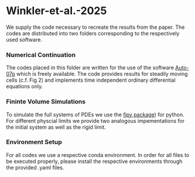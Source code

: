 # Winkler-et-al.-2025
We supply the code necessary to recreate the results from the paper.
The codes are distributed into two folders corresponding to the respectively used software.

### Numerical Continuation
The codes placed in this folder are written for the use of the software [Auto-07p](https://github.com/auto-07p/auto-07p) which is freely available.
The code provides results for steadily moving cells (c.f. Fig 2) and implements time independent ordinary differential equations only.

### Fininte Volume Simulations
To simulate the full systems of PDEs we use the [fipy package](https://www.ctcms.nist.gov/fipy/)) for python.
For different physcial limits we provide two analogous impementations for the initial system as well as the rigid limit.

### Environment Setup
For all codes we use a respective conda environment. In order for all files to be executed properly, please install the respective environments through the provided .yaml files.
